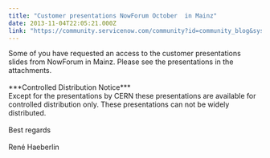 ```yaml
---
title: "Customer presentations NowForum October  in Mainz"
date: 2013-11-04T22:05:21.000Z
link: "https://community.servicenow.com/community?id=community_blog&sys_id=b9ec2e65dbd0dbc01dcaf3231f9619af"
---
```

<p>Some of you have requested an access to the customer presentations slides from NowForum in Mainz. Please see the presentations in the attachments.<br /><br />***Controlled Distribution Notice*** <br />Except for the presentations by CERN these presentations are available for controlled distribution only. These presentations can not be widely distributed.<br /><br />Best regards<br /><br />René Haeberlin</p>